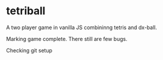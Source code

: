 # tetriball

A two player game in vanilla JS combininng tetris and dx-ball.

Marking game complete. There still are few bugs.

Checking git setup